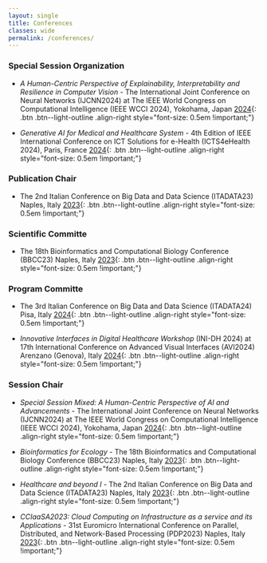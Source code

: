```yaml
---
layout: single
title: Conferences
classes: wide
permalink: /conferences/
---
```


### Special Session Organization

* _A Human-Centric Perspective of Explainability, Interpretability and Resilience in Computer Vision_ - The International Joint Conference on Neural Networks (IJCNN2024) at The IEEE World Congress on Computational Intelligence (IEEE WCCI 2024), Yokohama, Japan
[2024](#){: .btn .btn--light-outline .align-right style="font-size: 0.5em !important;"}

* _Generative AI for Medical and Healthcare System_ - 4th Edition of IEEE International Conference on ICT Solutions for e-Health (ICTS4eHealth 2024), Paris, France
[2024](#){: .btn .btn--light-outline .align-right style="font-size: 0.5em !important;"}

### Publication Chair

* The 2nd Italian Conference on Big Data and Data Science (ITADATA23) Naples, Italy
[2023](#){: .btn .btn--light-outline .align-right style="font-size: 0.5em !important;"}

### Scientific Committe

* The 18th Bioinformatics and Computational Biology Conference (BBCC23) Naples, Italy
[2023](#){: .btn .btn--light-outline .align-right style="font-size: 0.5em !important;"}

### Program Committe

* The 3rd Italian Conference on Big Data and Data Science (ITADATA24) Pisa, Italy
[2024](#){: .btn .btn--light-outline .align-right style="font-size: 0.5em !important;"}

* _Innovative Interfaces in Digital Healthcare Workshop_ (INI-DH 2024) at 17th International Conference on Advanced Visual Interfaces (AVI2024) Arenzano (Genova), Italy
[2024](#){: .btn .btn--light-outline .align-right style="font-size: 0.5em !important;"}

### Session Chair

* _Special Session Mixed: A Human-Centric Perspective of AI and Advancements_ - The International Joint Conference on Neural Networks (IJCNN2024) at The IEEE World Congress on Computational Intelligence (IEEE WCCI 2024), Yokohama, Japan
[2024](#){: .btn .btn--light-outline .align-right style="font-size: 0.5em !important;"}

* _Bioinformatics for Ecology_ - The 18th Bioinformatics and Computational Biology Conference (BBCC23) Naples, Italy
[2023](#){: .btn .btn--light-outline .align-right style="font-size: 0.5em !important;"}

* _Healthcare and beyond I_ - The 2nd Italian Conference on Big Data and Data Science (ITADATA23) Naples, Italy
[2023](#){: .btn .btn--light-outline .align-right style="font-size: 0.5em !important;"}

* _CCIaaSA2023: Cloud Computing on Infrastructure as a service and its Applications_ - 31st Euromicro International Conference on Parallel, Distributed, and Network-Based Processing (PDP2023) Naples, Italy
[2023](#){: .btn .btn--light-outline .align-right style="font-size: 0.5em !important;"}
